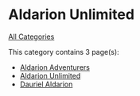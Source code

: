 # Aldarion Unlimited

[All Categories](/categories)

This category contains 3 page(s):

- [Aldarion Adventurers](/adventures/dauriels-mansion/organizations/aldarion-adventurers/)
- [Aldarion Unlimited](/adventures/dauriels-mansion/organizations/aldarion-unlimited/)
- [Dauriel Aldarion](/adventures/dauriels-mansion/npcs/dauriel-aldarion/)
